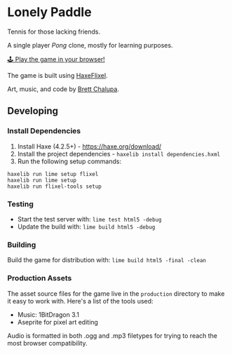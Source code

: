 # Lonely Paddle

Tennis for those lacking friends.

A single player _Pong_ clone, mostly for learning purposes.

[🕹 Play the game in your browser!](https://brettchalupa.itch.io/lonely-paddle)

The game is built using [HaxeFlixel](https://haxeflixel.com).

Art, music, and code by [Brett Chalupa](https://www.brettchalupa.com).

## Developing

### Install Dependencies

1. Install Haxe (4.2.5+) - https://haxe.org/download/
2. Install the project dependencies - `haxelib install dependencies.hxml`
3. Run the following setup commands:

```
haxelib run lime setup flixel
haxelib run lime setup
haxelib run flixel-tools setup
```

### Testing

- Start the test server with: `lime test html5 -debug`
- Update the build with: `lime build html5 -debug`

### Building

Build the game for distribution with: `lime build html5 -final -clean`

### Production Assets

The asset source files for the game live in the `production` directory to make it easy to work with. Here's a list of the tools used:

- Music: 1BitDragon 3.1
- Aseprite for pixel art editing

Audio is formatted in both .ogg and .mp3 filetypes for trying to reach the most browser compatibility.